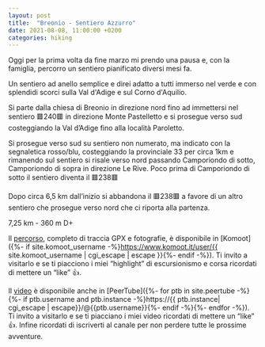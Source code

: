 ```yaml
---
layout: post
title:  "Breonio - Sentiero Azzurro"
date: 2021-08-08, 11:00:00 +0200
categories: hiking
---
```


Oggi per la prima volta da fine marzo mi prendo una pausa e, con la famiglia, percorro un sentiero pianificato diversi mesi fa.

Un sentiero ad anello semplice e direi adatto a tutti immerso nel verde e con splendidi scorci sulla Val d'Adige e sul Corno d'Aquilio.

Si parte dalla chiesa di Breonio in direzione nord fino ad immettersi nel sentiero 🟥240🟥 in direzione Monte Pastelletto e si prosegue verso sud costeggiando la Val d’Adige fino alla località Paroletto.

Si prosegue verso sud su sentiero non numerato, ma indicato con la segnaletica rosso/blu, costeggiando la provinciale 33 per circa 1km e rimanendo sul sentiero si risale verso nord passando Camporiondo di sotto, Camporiondo di sopra in direzione Le Rive. Poco prima di Camporiondo di sotto il sentiero diventa il 🟥238🟥

Dopo circa 6,5 km dall’inizio si abbandona il 🟥238🟥  a favore di un altro sentiero che prosegue verso nord che ci riporta alla partenza.

7,25 km - 360 m D+

Il [percorso][percorso], completo di traccia GPX e fotografie, è disponibile in [Komoot]({%- if site.komoot_username -%}https://www.komoot.it/user/{{ site.komoot_username | cgi_escape | escape }}{%- endif -%}). Ti invito a visitarlo e se ti piacciono i miei “highlight” di escursionismo e corsa ricordati di mettere un “like” 👍.

Il [video][video] è disponibile anche in [PeerTube]({%- for ptb in site.peertube -%}{%- if ptb.username and ptb.instance -%}https://{{ ptb.instance| cgi_escape | escape}}/@{{ptb.username}}{%- endif -%}{%- endfor -%}). Ti invito a visitarlo e se ti piacciano i miei video ricordati di mettere un “like” 👍. Infine ricordati di iscriverti al canale per non perdere tutte le prossime avventure.

[percorso]: https://www.komoot.it/tour/446259227?ref=wtd
[video]: https://peertube.uno/w/49Ng4VC9mfomg5DkW2bEfD
